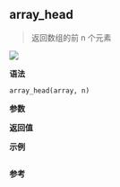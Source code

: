 ## array_head

> 返回数组的前 n 个元素

![](https://img.shields.io/badge/-Array-blue)

**语法**

`array_head(array, n)`

**参数**

**返回值**

**示例**

```js

```

**参考**
